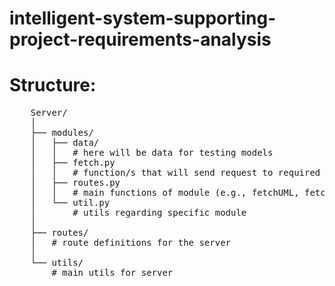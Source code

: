 # intelligent-system-supporting-project-requirements-analysis

# Structure: <br>
 <pre>
    Server/
    │
    ├── modules/
    │   ├── data/
    │   │   # here will be data for testing models
    │   ├── fetch.py
    │   │   # function/s that will send request to required model
    │   ├── routes.py
    │   │   # main functions of module (e.g., fetchUML, fetchUMLinFormat)
    │   └── util.py
    │       # utils regarding specific module
    │
    ├── routes/
    │   # route definitions for the server
    │
    └── utils/
        # main utils for server
  </pre>

